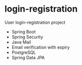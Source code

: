 # login-registration
User login-registration project
* Spring Boot
* Spring Security
* Java Mail
* Email verification with expiry
* PostgreSQL
* Spring Data JPA
